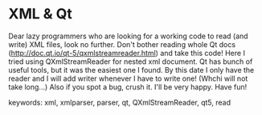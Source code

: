 # XML & Qt
Dear lazy programmers who are looking for a working code to read (and write) XML files, look no further. Don't bother reading whole Qt docs (http://doc.qt.io/qt-5/qxmlstreamreader.html) and take this code!
Here I tried using QXmlStreamReader for nested xml document. Qt has bunch of useful tools, but it was the easiest one I found. By this date I only have the reader and I will add writer whenever I have to write one! (Whchi will not take long...)
Also if you spot a bug, crush it. I'll be very happy.
Have fun!

keywords:
xml, xmlparser, parser, qt, QXmlStreamReader, qt5, read
